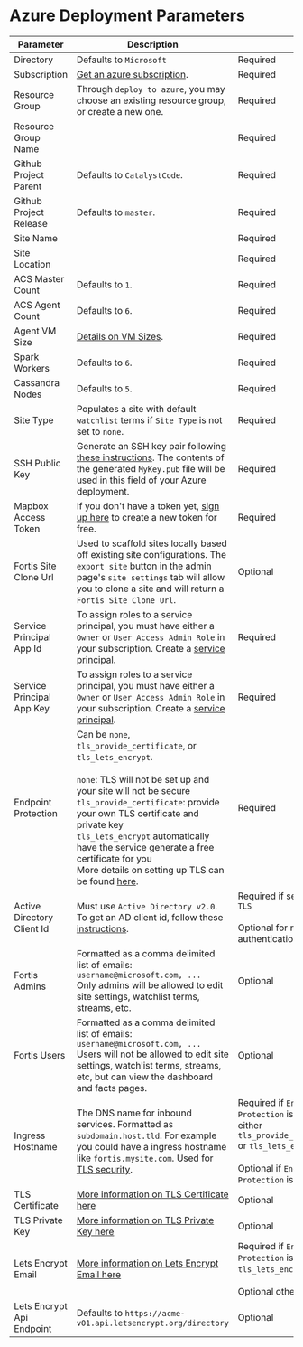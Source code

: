 # Azure Deployment Parameters

| Parameter      | Description |           |
| -------------- | ------------| --------- |
| Directory      | Defaults to `Microsoft` | Required  |
| Subscription   | [Get an azure subscription](https://azure.microsoft.com/en-us/free/). | Required |
| Resource Group | Through `deploy to azure`, you may choose an existing resource group, or create a new one. | Required |
| Resource Group Name |       | Required |
| Github Project Parent | Defaults to `CatalystCode`. | Required |
| Github Project Release | Defaults to `master`. | Required |
| Site Name |        | Required |
| Site Location | | Required |
| ACS Master Count | Defaults to `1`. | Required |
| ACS Agent Count  | Defaults to `6`. | Required |
| Agent VM Size    | [Details on VM Sizes](https://docs.microsoft.com/en-us/azure/virtual-machines/windows/sizes). | Required |
| Spark Workers | Defaults to `6`. | Required |
| Cassandra Nodes | Defaults to `5`. | Required |
| Site Type | Populates a site with default `watchlist` terms if `Site Type` is not set to `none`. | Required |
| SSH Public Key | Generate an SSH key pair following [these instructions](https://help.github.com/articles/generating-a-new-ssh-key-and-adding-it-to-the-ssh-agent/). The contents of the generated `MyKey.pub` file will be used in this field of your Azure deployment. | Required |
| Mapbox Access Token | If you don't have a token yet, [sign up here](https://www.mapbox.com/signup/) to create a new token for free. | Required |
| Fortis Site Clone Url | Used to scaffold sites locally based off existing site configurations. The `export site` button in the admin page's `site settings` tab will allow you to clone a site and will return a `Fortis Site Clone Url`. | Optional |
| Service Principal App Id | To assign roles to a service principal, you must have either a `Owner` or `User Access Admin Role` in your subscription. Create a [service principal](https://github.com/Azure/acs-engine/blob/e3b22c480c0298b2cf1dce41c4a7e87ac49f46f3/docs/serviceprincipal.md). | Required |
| Service Principal App Key | To assign roles to a service principal, you must have either a `Owner` or `User Access Admin Role` in your subscription. Create a [service principal](https://github.com/Azure/acs-engine/blob/e3b22c480c0298b2cf1dce41c4a7e87ac49f46f3/docs/serviceprincipal.md). | Required |
| Endpoint Protection | Can be `none`, `tls_provide_certificate`, or `tls_lets_encrypt`. </br></br> `none`: TLS will not be set up and your site will not be secure</br>`tls_provide_certificate`: provide your own TLS certificate and private key </br>`tls_lets_encrypt` automatically have the service generate a free certificate for you </br> More details on setting up TLS can be found [here](./tls-setup.md). | Required |
| Active Directory Client Id | Must use `Active Directory v2.0`. To get an AD client id, follow these [instructions](./aad-setup.md). | Required if setting up `TLS` </br></br> Optional for no site authentication |
| Fortis Admins | Formatted as a comma delimited list of emails: `username@microsoft.com, ...` </br> Only admins will be allowed to edit site settings, watchlist terms, streams, etc. | Optional |
| Fortis Users | Formatted as a comma delimited list of emails: `username@microsoft.com, ...` </br> Users will not be allowed to edit site settings, watchlist terms, streams, etc, but can view the dashboard and facts pages. | Optional |
| Ingress Hostname | The DNS name for inbound services. Formatted as  `subdomain.host.tld`. For example you could have a ingress hostname like `fortis.mysite.com`. Used for [TLS security](./tls-setup.md). | Required if `Endpoint Protection` is set to either `tls_provide_certificate` or `tls_lets_encrypt`. </br></br> Optional if `Endpoint Protection` is set to `none` |
| TLS Certificate | [More information on TLS Certificate here](https://github.com/CatalystCode/project-fortis/blob/master/project-fortis-pipeline/docs/tls-setup.md#bring-your-own-tls-certificate) | Optional |
| TLS Private Key | [More information on TLS Private Key here](https://github.com/CatalystCode/project-fortis/blob/master/project-fortis-pipeline/docs/tls-setup.md#bring-your-own-tls-certificate) | Optional |
| Lets Encrypt Email | [More information on Lets Encrypt Email here](https://github.com/CatalystCode/project-fortis/blob/master/project-fortis-pipeline/docs/tls-setup.md#letsencrypt-free-certificate) | Required if `Endpoint Protection` is set to `tls_lets_encrypt`. </br></br> Optional otherwise |
| Lets Encrypt Api Endpoint | Defaults to `https://acme-v01.api.letsencrypt.org/directory` | Optional |